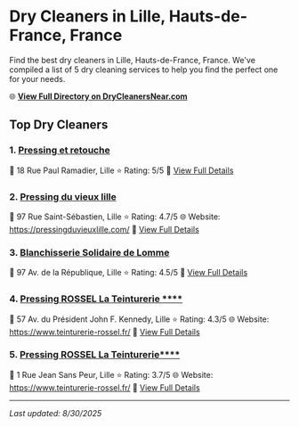 # Dry Cleaners in Lille, Hauts-de-France, France

Find the best dry cleaners in Lille, Hauts-de-France, France. We've compiled a list of 5 dry cleaning services to help you find the perfect one for your needs.

🌐 **[View Full Directory on DryCleanersNear.com](https://drycleanersnear.com/city/France/Hauts-de-France/Lille)**

## Top Dry Cleaners

### 1. [Pressing et retouche](https://drycleanersnear.com/dryCleaner/68ae6804c95ff2c6096b1c57/pressing-et-retouche)
📍 18 Rue Paul Ramadier, Lille
⭐ Rating: 5/5
🔗 [View Full Details](https://drycleanersnear.com/dryCleaner/68ae6804c95ff2c6096b1c57/pressing-et-retouche)

### 2. [Pressing du vieux lille](https://drycleanersnear.com/dryCleaner/68ae6763c95ff2c6096b130f/pressing-du-vieux-lille)
📍 97 Rue Saint-Sébastien, Lille
⭐ Rating: 4.7/5
🌐 Website: https://pressingduvieuxlille.com/
🔗 [View Full Details](https://drycleanersnear.com/dryCleaner/68ae6763c95ff2c6096b130f/pressing-du-vieux-lille)

### 3. [Blanchisserie Solidaire de Lomme](https://drycleanersnear.com/dryCleaner/68ae67bdc95ff2c6096b17fe/blanchisserie-solidaire-de-lomme)
📍 97 Av. de la République, Lille
⭐ Rating: 4.5/5
🔗 [View Full Details](https://drycleanersnear.com/dryCleaner/68ae67bdc95ff2c6096b17fe/blanchisserie-solidaire-de-lomme)

### 4. [Pressing ROSSEL La Teinturerie ****](https://drycleanersnear.com/dryCleaner/68ae675fc95ff2c6096b12f0/pressing-rossel-la-teinturerie)
📍 57 Av. du Président John F. Kennedy, Lille
⭐ Rating: 4.3/5
🌐 Website: https://www.teinturerie-rossel.fr/
🔗 [View Full Details](https://drycleanersnear.com/dryCleaner/68ae675fc95ff2c6096b12f0/pressing-rossel-la-teinturerie)

### 5. [Pressing ROSSEL La Teinturerie****](https://drycleanersnear.com/dryCleaner/68ae6769c95ff2c6096b1359/pressing-rossel-la-teinturerie)
📍 1 Rue Jean Sans Peur, Lille
⭐ Rating: 3.7/5
🌐 Website: https://www.teinturerie-rossel.fr/
🔗 [View Full Details](https://drycleanersnear.com/dryCleaner/68ae6769c95ff2c6096b1359/pressing-rossel-la-teinturerie)


---

*Last updated: 8/30/2025*
